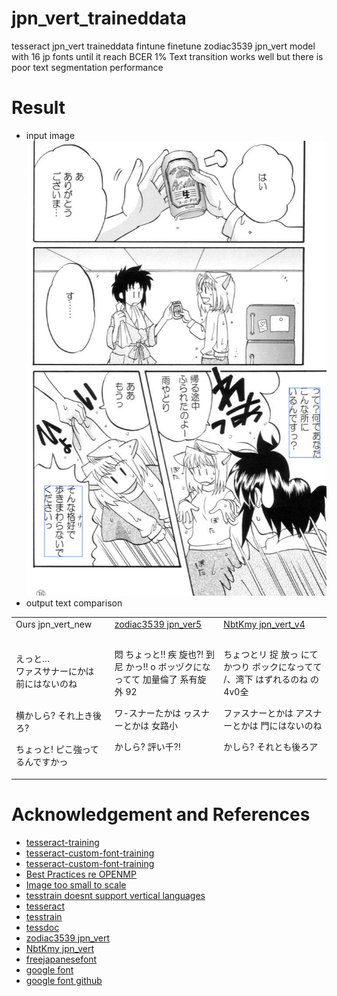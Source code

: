 # jpn_vert_traineddata
tesseract jpn_vert traineddata fintune
finetune zodiac3539 jpn_vert model with 16 jp fonts until it reach BCER 1% 
Text transition works well but there is poor text segmentation performance  


# Result   
- input image  
![result](doc/result1.png)      
- output text comparison


<table>
<tr><td> Ours jpn_vert_new </td> <td> <a href="https://github.com/zodiac3539/jpn_vert">zodiac3539 jpn_ver5</a> </td><td> <a href="https://github.com/NbtKmy/jpn_vert_improvement">NbtKmy jpn_vert_v4</a> </td></tr>
<tr>
<td  >
<p style="white-space: pre;">
えっと…
ワァスサナーにかは
前にはないのね

横かしら?
それ上き後ろ?

ちょっと!
ピこ強って
るんですかっ
</p>

</td>
<td>
      悶                       ちょっと‼
疾                  旋也⁈
到尼                       かっ‼
o       ボッヅクになってて
加量倫了     系有旋外
92

ワ-スナーたかは
ヮスナーとかは
女路小

かしら?
評い千⁈

</td>
<td> 
                       ちょつとリ
捉                  放っ
にて                       かつり
       ボックになってて
/、湾下     はずれるのね
の4v0全

ファスナーとかは
アスナーとかは
門にはないのね

かしら?
それとも後ろア


</td>
</tr>
</table>
  






# Acknowledgement and References  
- [tesseract-training](https://github.com/nikhilbaby/tesseract-training) 
- [tesseract-custom-font-training](https://github.com/xayilmaz/tesseract-custom-font-training) 
- [tesseract-custom-font-training](https://github.com/tesseract-ocr/tesseract/issues/3001) 
- [Best Practices re OPENMP](https://github.com/tesseract-ocr/tesseract/issues/3744) 
- [Image too small to scale](https://github.com/tesseract-ocr/tesseract/issues/3001) 
- [tesstrain doesnt support vertical languages](https://github.com/tesseract-ocr/tesseract/issues/2989) 
- [tesseract](https://github.com/tesseract-ocr/tesseract) 
- [tesstrain](https://github.com/tesseract-ocr/tesstrain) 
- [tessdoc](https://tesseract-ocr.github.io/tessdoc/) 
- [zodiac3539 jpn_vert](https://github.com/zodiac3539/jpn_vert) 
- [NbtKmy jpn_vert](https://github.com/NbtKmy/jpn_vert_improvement) 
- [freejapanesefont](https://www.freejapanesefont.com/)     
- [google font](https://fonts.google.com/?subset=japanese&noto.script=Jpan)     
- [google font github](https://github.com/google/fonts)     








